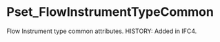 # Pset_FlowInstrumentTypeCommon

Flow Instrument type common attributes.<!-- end of definition --> HISTORY: Added in IFC4.
